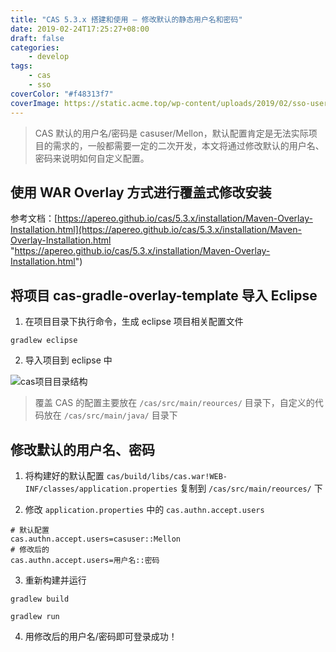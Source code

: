 ```yaml
---
title: "CAS 5.3.x 搭建和使用 – 修改默认的静态用户名和密码"
date: 2019-02-24T17:25:27+08:00
draft: false
categories:
    - develop
tags:
    - cas
    - sso
coverColor: "#f48313f7"
coverImage: https://static.acme.top/wp-content/uploads/2019/02/sso-user.png
---
```


<info>

> CAS 默认的用户名/密码是 casuser/Mellon，默认配置肯定是无法实际项目的需求的，一般都需要一定的二次开发，本文将通过修改默认的用户名、密码来说明如何自定义配置。

</info>

## 使用 WAR Overlay 方式进行覆盖式修改安装

参考文档：[https://apereo.github.io/cas/5.3.x/installation/Maven-Overlay-Installation.html](https://apereo.github.io/cas/5.3.x/installation/Maven-Overlay-Installation.html "https://apereo.github.io/cas/5.3.x/installation/Maven-Overlay-Installation.html")

## 将项目 cas-gradle-overlay-template 导入 Eclipse

1. 在项目目录下执行命令，生成 eclipse 项目相关配置文件

```shell
gradlew eclipse
```

2. 导入项目到 eclipse 中

![cas项目目录结构](https://static.acme.top/wp-content/uploads/2019/02/paste-0f8e40835588d94e219bb860a0ac92d1-1.png?w=457&h=401)

<info>

> 覆盖 CAS 的配置主要放在 <code>/cas/src/main/reources/</code> 目录下，自定义的代码放在 <code>/cas/src/main/java/</code> 目录下

</info>

## 修改默认的用户名、密码

1. 将构建好的默认配置 <code>cas/build/libs/cas.war!WEB-INF/classes/application.properties</code> 复制到 <code>/cas/src/main/reources/</code> 下

2. 修改 <code>application.properties</code> 中的 <code>cas.authn.accept.users</code>

```properties
# 默认配置
cas.authn.accept.users=casuser::Mellon
# 修改后的
cas.authn.accept.users=用户名::密码
```

3. 重新构建并运行

```shell
gradlew build

gradlew run
```

4. 用修改后的用户名/密码即可登录成功！

